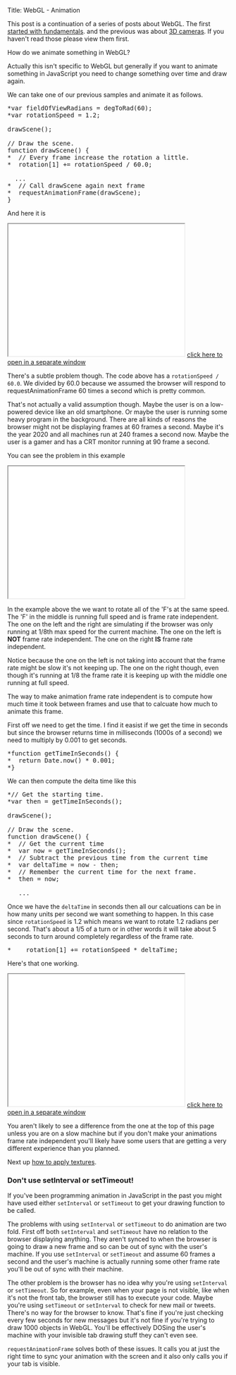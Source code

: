 Title: WebGL - Animation

This post is a continuation of a series of posts about WebGL.
The first <a href="webgl-fundamentals.html">started with fundamentals</a>.
and the previous was about <a href="webgl-3d-camera.html">3D cameras</a>.
If you haven't read those please view them first.

How do we animate something in WebGL?

Actually this isn't specific to WebGL but generally if you want
to animate something in JavaScript you need to change something
over time and draw again.

We can take one of our previous samples and animate it as follows.

<pre class="prettyprint showlinemods">
*var fieldOfViewRadians = degToRad(60);
*var rotationSpeed = 1.2;

drawScene();

// Draw the scene.
function drawScene() {
*  // Every frame increase the rotation a little.
*  rotation[1] += rotationSpeed / 60.0;

  ...
*  // Call drawScene again next frame
*  requestAnimationFrame(drawScene);
}
</pre>

And here it is

<iframe class="webgl_example" src="../webgl-animation-not-frame-rate-independent.html" style="width: 400px; height: 300px;"></iframe>
<a class="webgl_center" href="../webgl-animation-not-frame-rate-independent.html" target="_blank">click here to open in a separate window</a>

There's a subtle problem though. The code above has a
`rotationSpeed / 60.0`. We divided by 60.0 because we assumed the browser
will respond to requestAnimationFrame 60 times a second which is pretty common.

That's not actually a valid assumption though. Maybe the user is on a low-powered
device like an old smartphone. Or maybe the user is running some heavy program in
the background. There are all kinds of reasons the browser might not be displaying
frames at 60 frames a second. Maybe it's the year 2020 and all machines run at 240
frames a second now. Maybe the user is a gamer and has a CRT monitor running at 90
frame a second.

You can see the problem in this example

<iframe class="webgl_example" src="../webgl-animation-frame-rate-issues.html" style="width: 400px; height: 300px;"></iframe>

In the example above the we want to rotate all of the 'F's at the same speed.
The 'F' in the middle is running full speed and is frame rate independent. The one
on the left and the right are simulating if the browser was only running at 1/8th
max speed for the current machine. The one on the left is **NOT** frame rate
independent. The one on the right **IS** frame rate independent.

Notice because the one on the left is not taking into account that the frame rate
might be slow it's not keeping up. The one on the right though, even though it's
running at 1/8 the frame rate it is keeping up with the middle one running at full
speed.

The way to make animation frame rate independent is to compute how much time it took
between frames and use that to calcuate how much to animate this frame.

First off we need to get the time. I find it easist if we get the time in seconds
but since the browser returns time in milliseconds (1000s of a second) we need
to multiply by 0.001 to get seconds.

<pre class="prettyprint showlinemods">
*function getTimeInSeconds() {
*  return Date.now() * 0.001;
*}
</pre>

We can then compute the delta time like this

<pre class="prettyprint showlinemods">
*// Get the starting time.
*var then = getTimeInSeconds();

drawScene();

// Draw the scene.
function drawScene() {
*  // Get the current time
*  var now = getTimeInSeconds();
*  // Subtract the previous time from the current time
*  var deltaTime = now - then;
*  // Remember the current time for the next frame.
*  then = now;

   ...
</pre>

Once we have the `deltaTime` in seconds then all our calcuations can be in how
many units per second we want something to happen. In this case since
`rotationSpeed` is 1.2 which means we want to rotate 1.2 radians per second.
That's about a 1/5 of a turn or in other words it will take about 5 seconds to
turn around completely regardless of the frame rate.

<pre class="prettyprint showlinemods">
*    rotation[1] += rotationSpeed * deltaTime;
</pre>

Here's that one working.

<iframe class="webgl_example" src="../webgl-animation.html" style="width: 400px; height: 300px;"></iframe>
<a class="webgl_center" href="../webgl-animation.html" target="_blank">click here to open in a separate window</a>

You aren't likely to see a difference from the one
at the top of this page unless you are on a slow machine but if you don't
make your animations frame rate independent you'll likely have some users
that are getting a very different experience than you planned.

Next up <a href="webgl-3d-textures.html">how to apply textures</a>.

<div class="webgl_bottombar">
<h3>Don't use setInterval or setTimeout!</h3>
<p>If you've been programming animation in JavaScript in the past
you might have used either <code>setInterval</code> or <code>setTimeout</code> to get your
drawing function to be called.
</p><p>
The problems with using <code>setInterval</code> or <code>setTimeout</code> to do animation
are two fold. First off both <code>setInterval</code> and <code>setTimeout</code> have no relation
to the browser displaying anything. They aren't synced to when the browser is
going to draw a new frame and so can be out of sync with the user's machine.
If you use <code>setInterval</code> or <code>setTimeout</code> and assume 60 frames
a second and the user's machine is actually running some other frame rate you'll
be out of sync with their machine.
</p><p>
The other problem is the browser has no idea why you're using <code>setInterval</code> or
<code>setTimeout</code>. So for example, even when your page is not visible,
like when it's not the front tab, the browser still has to execute your code.
Maybe you're using <code>setTimeout</code> or <code>setInterval</code> to check
for new mail or tweets. There's no way for the browser to know. That's fine if
you're just checking every few seconds for new messages but it's not fine if
you're trying to draw 1000 objects in WebGL. You'll be effectively DOSing the
user's machine with your invisible tab drawing stuff they can't even see.
</p><p>
<code>requestAnimationFrame</code> solves both of these issues. It calls you at just the
right time to sync your animation with the screen and it also only calls you if
your tab is visible.
</p>
</div>



